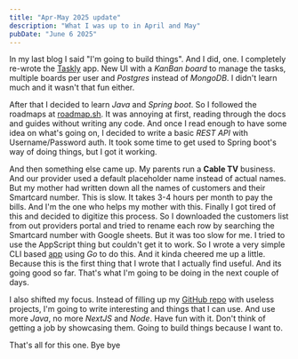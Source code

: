 ```yaml
---
title: "Apr-May 2025 update"
description: "What I was up to in April and May"
pubDate: "June 6 2025"
---
```


In my last blog I said "I'm going to build things". And I did, one. I completely re-wrote the [Taskly](https://github.com/f1-surya/taskly) app. New UI with a *KanBan board* to manage the tasks, multiple boards per user and *Postgres* instead of *MongoDB*. I didn't learn much and it wasn't that fun either.

After that I decided to learn *Java* and *Spring boot*. So I followed the roadmaps at [roadmap.sh](https://roadmap.sh/java). It was annoying at first, reading through the docs and guides without writing any code. And once I read enough to have some idea on what's going on, I decided to write a basic *REST API* with Username/Password auth. It took some time to get used to Spring boot's way of doing things, but I got it working.

And then something else came up. My parents run a **Cable TV** business. And our provider used a default placeholder name instead of actual names. But my mother had written down all the names of customers and their Smartcard number. This is slow. It takes 3-4 hours per month to pay the bills. And I'm the one who helps my mother with this. Finally I got tired of this and decided to digitize this process. So I downloaded the customers list from out providers portal and tried to rename each row by searching the Smartcard number with Google sheets. But it was too slow for me. I tried to use the AppScript thing but couldn't get it to work. So I wrote a very simple CLI based [app](https://github.com/f1-surya/customer-list-renamer) using *Go* to do this. And it kinda cheered me up a little. Because this is the first thing that I wrote that I actually find useful. And its going good so far. That's what I'm going to be doing in the next couple of days.

I also shifted my focus. Instead of filling up my [GitHub repo](https://github.com/f1-surya) with useless projects, I'm going to write interesting and things that I can use. And use more *Java*, no more *NextJS* and *Node*. Have fun with it. Don't think of getting a job by showcasing them. Going to build things because I want to.

That's all for this one. Bye bye